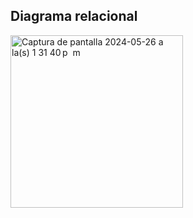## Diagrama relacional

<img width="276" alt="Captura de pantalla 2024-05-26 a la(s) 1 31 40 p  m" src="https://github.com/arijalkemy/java-w26/assets/164801871/f72bc061-19af-4b0a-8a62-17cb425e51d1">
